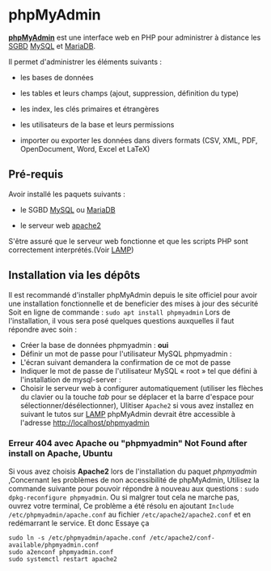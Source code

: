 # phpMyAdmin

**[phpMyAdmin](https://www.phpmyadmin.net)** est une interface web en PHP pour administrer à distance les [SGBD](https://doc.ubuntu-fr.org/sgbd) [MySQL](https://doc.ubuntu-fr.org/mysql) et [MariaDB](https://doc.ubuntu-fr.org/mariadb).

Il permet d'administrer les éléments suivants :

- les bases de données

- les tables et leurs champs (ajout, suppression, définition du type)

- les index, les clés primaires et étrangères

- les utilisateurs de la base et leurs permissions

- importer ou exporter les données dans divers formats (CSV, XML, PDF, OpenDocument, Word, Excel et LaTeX)

## Pré-requis

Avoir installé les paquets suivants :

- le SGBD [MySQL](apt://mysql-server) ou [MariaDB](apt://mariadb-server)

- le serveur web [apache2](apt://apache2)

S'être assuré que le serveur web fonctionne et que les scripts PHP sont correctement interprétés.(Voir [LAMP](./LAMP.md))

## Installation via les dépôts

Il est recommandé d'installer phpMyAdmin depuis le site officiel pour avoir une installation fonctionnelle et de beneficier des mises à jour des sécurité
Soit en ligne de commande : `sudo apt install phpmyadmin`
Lors de l'installation, il vous sera posé quelques questions auxquelles il faut répondre avec soin :

- Créer la base de données phpmyadmin : **oui**
- Définir un mot de passe pour l'utilisateur MySQL phpmyadmin :
- L'écran suivant demandera la confirmation de ce mot de passe
- Indiquer le mot de passe de l'utilisateur MySQL « root » tel que défini à l'installation de mysql-server :
- Choisir le serveur web à configurer automatiquement (utiliser les flèches du clavier ou la touche _tab_ pour se déplacer et la barre d'espace pour sélectionner/désélectionner), Ulitiser `Apache2` si vous avez installez en suivant le tutos sur [LAMP](LAMP.md)
phpMyAdmin devrait être accessible à l'adresse <http://localhost/phpmyadmin>

### Erreur 404 avec Apache ou "phpmyadmin" Not Found after install on Apache, Ubuntu

Si vous avez choisis **Apache2** lors de l'installation du paquet _phpmyadmin_ ,Concernant les problèmes de non accessibilité de phpMyAdmin, Utilisez la commande suivante pour pouvoir répondre à nouveau aux questions :
`sudo dpkg-reconfigure phpmyadmin`.
Ou si malgrer tout cela ne marche pas, ouvrez votre terminal, Ce problème a été résolu en ajoutant `Include /etc/phpmyadmin/apache.conf` au fichier `/etc/apache2/apache2.conf` et en redémarrant le service.
Et donc Essaye ça

```{SHELL}
sudo ln -s /etc/phpmyadmin/apache.conf /etc/apache2/conf-available/phpmyadmin.conf
sudo a2enconf phpmyadmin.conf
sudo systemctl restart apache2
```
